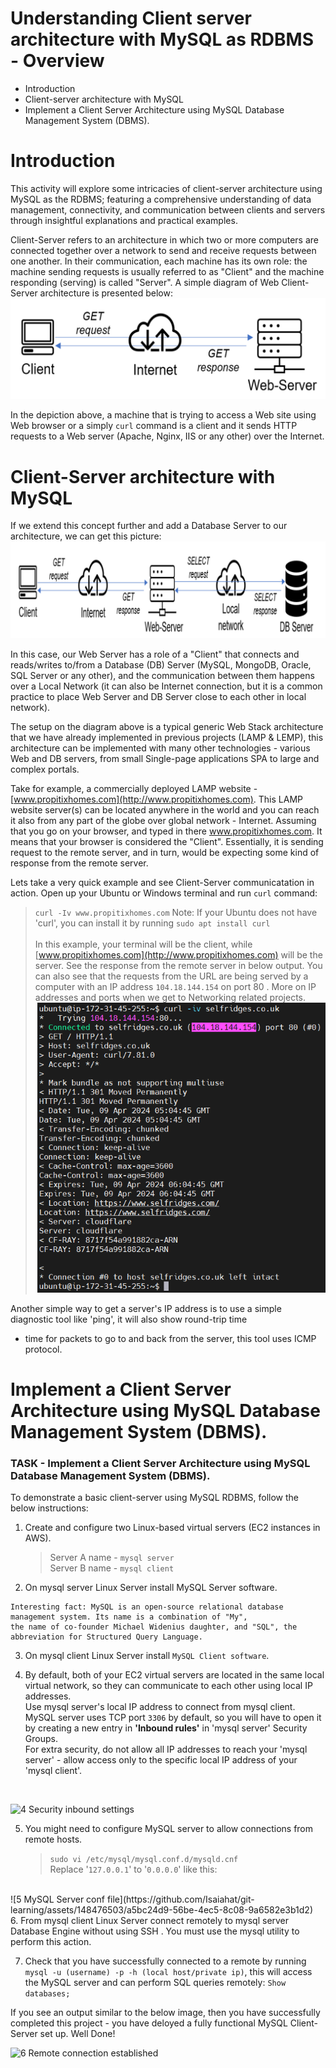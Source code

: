 # **Understanding Client server architecture with MySQL as RDBMS - Overview**
 - Introduction
 - Client-server architecture with MySQL
 - Implement a Client Server Architecture using MySQL
Database Management System (DBMS).

# Introduction

This activity will explore some intricacies of client-server architecture using MySQL as the RDBMS; featuring a
comprehensive understanding of data management, connectivity, and communication between clients and servers
through insightful explanations and practical examples.
<br>

Client-Server refers to an architecture in which two or more computers are connected together over a network to send
and receive requests between one another.
In their communication, each machine has its own role: the machine sending requests is usually referred to as "Client" and
the machine responding (serving) is called "Server".
A simple diagram of Web Client-Server architecture is presented below: <br>
![alt text](<Images/1. client server architecture.png>)


In the depiction above, a machine that is trying to access a Web site using Web browser or a simply `curl` command is a client
and it sends HTTP requests to a Web server (Apache, Nginx, IIS or any other) over the Internet.

# Client-Server architecture with MySQL

If we extend this concept further and add a Database Server to our architecture, we can get this picture: <br>
![alt text](<Images/2. client server with DBS.png>)

In this case, our Web Server has a role of a "Client" that connects and reads/writes to/from a Database (DB) Server
(MySQL, MongoDB, Oracle, SQL Server or any other), and the communication between them happens over a Local
Network (it can also be Internet connection, but it is a common practice to place Web Server and DB Server close to each
other in local network).

The setup on the diagram above is a typical generic Web Stack architecture that we have already implemented in previous
projects (LAMP & LEMP), this architecture can be implemented with many other technologies - various Web
and DB servers, from small Single-page applications SPA to large and complex portals.

Take for example, a commercially deployed LAMP website -
[www.propitixhomes.com](http://www.propitixhomes.com). This LAMP website server(s) can be located anywhere in the world and you can reach it also from any part of the globe over global network - Internet.
Assuming that you go on your browser, and typed in there www.propitixhomes.com. It means that your browser is
considered the "Client". Essentially, it is sending request to the remote server, and in turn, would be expecting some kind of response from the remote server.

Lets take a very quick example and see Client-Server communicatation in action.
Open up your Ubuntu or Windows terminal and run `curl` command:
> `curl -Iv www.propitixhomes.com`
Note: If your Ubuntu does not have 'curl', you can install it by running `sudo apt install curl` <br>
<br> In this example, your terminal will be the client, while [www.propitixhomes.com](http://www.propitixhomes.com) will be the server.
See the response from the remote server in below output. You can also see that the requests from the URL are being
served by a computer with an IP address `104.18.144.154` on port 80 . More on IP addresses and ports when we get to
Networking related projects. <br>
![alt text](<Images/3. curl (webserver).png>) 

Another simple way to get a server's IP address is to use a simple diagnostic tool like 'ping', it will also show round-trip time
- time for packets to go to and back from the server, this tool uses ICMP protocol.

# Implement a Client Server Architecture using MySQL Database Management System (DBMS).

### TASK - Implement a Client Server Architecture using MySQL Database Management System (DBMS).

To demonstrate a basic client-server using MySQL RDBMS, follow the below instructions:
1. Create and configure two Linux-based virtual servers (EC2 instances in AWS).
    >Server A name - `mysql server` <br>
Server B name - `mysql client`

2. On mysql server Linux Server install MySQL Server software. <br>
```
Interesting fact: MySQL is an open-source relational database management system. Its name is a combination of "My",
the name of co-founder Michael Widenius daughter, and "SQL", the abbreviation for Structured Query Language.
```

3. On mysql client Linux Server install `MySQL Client software`.

4. By default, both of your EC2 virtual servers are located in the same local virtual network, so they can communicate
to each other using local IP addresses. <br> 
Use mysql server's local IP address to connect from mysql client.
MySQL server uses TCP port ```3306``` by default, so you will have to open it by creating a new entry in **'Inbound rules'**
in 'mysql server' Security Groups. <br>
For extra security, do not allow all IP addresses to reach your 'mysql server' -
allow access only to the specific local IP address of your 'mysql client'.
<br>

![4  Security inbound settings](https://github.com/Isaiahat/git-learning/assets/148476503/10503e86-23b7-48e8-9171-93417509b60b) <br>

5. You might need to configure MySQL server to allow connections from remote hosts. <br>
    > `sudo vi /etc/mysql/mysql.conf.d/mysqld.cnf` <br>
Replace '`127.0.0.1`' to '`0.0.0.0`' like this:
<br>
![5  MySQL Server conf file](https://github.com/Isaiahat/git-learning/assets/148476503/a5bc24d9-56be-4ec5-8c08-9a6582e3b1d2)

<br>
6. From mysql client Linux Server connect remotely to mysql server Database Engine without using SSH . You
must use the mysql utility to perform this action.

7. Check that you have successfully connected to a remote by running `mysql -u (username) -p -h (local host/private ip)`, this will access the MySQL server and can perform SQL queries remotely:
`Show databases;`<br>

If you see an output similar to the below image, then you have successfully completed this project - you have deloyed a
fully functional MySQL Client-Server set up. Well Done! 
<br>

![6  Remote connection established](https://github.com/Isaiahat/git-learning/assets/148476503/060e1704-575b-468e-a6af-e76f27912d66)
